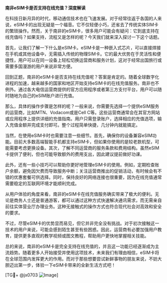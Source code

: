 **南非eSIM卡是否支持在线充值？深度解读**

在科技日新月异的时代，移动通信技术也在飞速发展。对于经常往返于各国的人来说，eSIM卡的出现无疑是一个福音。它不仅轻便小巧，还省去了传统实体SIM卡的繁琐操作。然而，关于南非的eSIM卡，很多用户可能会有疑问：它到底支持在线充值吗？如果支持，流程又是怎样的呢？今天我们就来深入探讨一下这个话题。

首先，让我们了解一下什么是eSIM卡。eSIM卡是一种嵌入式芯片，可以直接焊接在手机或其他设备中，无需插入传统的物理SIM卡。它的最大优势在于灵活性和便捷性，用户可以在同一设备上轻松切换运营商和服务计划，这对于经常出国旅行或需要多国漫游的用户来说非常方便。

回到正题，南非的eSIM卡是否支持在线充值呢？答案是肯定的。随着全球数字化进程的加速，越来越多的国家和地区开始支持eSIM卡的在线充值服务。南非也不例外。通过各大电信运营商提供的官方应用程序或者第三方支付平台，用户可以随时随地为自己的eSIM账户进行充值。

那么，具体的操作步骤是怎样的呢？一般来说，你需要先选择一个提供eSIM服务的运营商，比如MTN、Vodacom或是Cell C等。这些运营商通常会在其官方网站或应用程序上提供详细的充值指南。用户只需登录账户，选择相应的充值选项，输入充值金额并完成支付即可。整个过程简单快捷，几分钟内就能搞定。

当然，在使用eSIM卡时也需要注意一些细节。首先，确保你的设备兼容eSIM功能。目前大多数高端智能手机都支持eSIM卡，但如果你使用的是较老款机型，可能需要考虑更换设备。其次，了解不同运营商的服务条款和费用结构。虽然eSIM卡提供了便利，但也可能导致额外的费用支出，因此建议提前做好功课。

此外，还有一些小技巧可以帮助你更好地管理eSIM卡的使用。例如，定期检查账户余额，避免因欠费而导致服务中断；关注运营商推出的促销活动，有时候会有不错的优惠套餐可供选择。同时，保持良好的网络连接也很重要，因为在线充值通常需要稳定的互联网环境才能顺利完成。

从用户体验的角度来看，南非的eSIM卡在线充值服务确实带来了极大的便利。无论是商务人士还是普通游客，都可以通过这种方式快速解决通讯需求，而无需亲自前往实体营业厅办理业务。这种无接触式的操作方式也符合现代社会对高效和安全的要求。

不过，尽管eSIM卡的优势显而易见，但它并非完全没有挑战。对于初次接触这一技术的用户来说，可能会感到陌生甚至有些困惑。因此，运营商有必要加强用户教育，提供更多直观的教学视频或图文教程，帮助用户更快地掌握相关技能。

总的来说，南非的eSIM卡是完全支持在线充值的，并且这一功能已经逐渐成为主流趋势。随着更多人开始接受并使用这项技术，未来我们有理由相信，eSIM卡将在全球范围内发挥更大的作用。而对于那些想要尝试新鲜事物的朋友来说，不妨大胆迈出第一步，体验一下eSIM卡带来的全新生活方式吧！

[TG💪+ @jx0703 ![Image](https://github.com/user-attachments/assets/dbca1d08-cadb-493c-b0ec-ad6f7a83f270)]